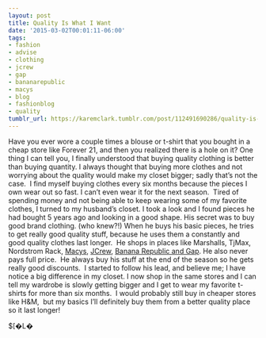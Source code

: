 ```yaml
---
layout: post
title: Quality Is What I Want
date: '2015-03-02T00:01:11-06:00'
tags:
- fashion
- advise
- clothing
- jcrew
- gap
- bananarepublic
- macys
- blog
- fashionblog
- quality
tumblr_url: https://karemclark.tumblr.com/post/112491690286/quality-is-what-i-want
---
```

Have you ever wore a couple times a blouse or t-shirt that you bought in a cheap store like Forever 21, and then you realized there is a hole on it? One thing I can tell you, I finally understood that buying quality clothing is better than buying quantity. I always thought that buying more clothes and not worrying about the quality would make my closet bigger; sadly that’s not the case. &nbsp;I find myself buying clothes every six months because the pieces I own wear out so fast. I can’t even wear it for the next season. &nbsp;Tired of spending money and not being able to keep wearing some of my favorite clothes, I turned to my husband’s closet. I took a look and I found pieces he had bought 5 years ago and looking in a good shape. His secret was to buy good brand clothing. (who knew?!) When he buys his basic pieces, he tries to get really good quality stuff, because he uses them a constantly and good quality clothes last longer. &nbsp;He shops in places like Marshalls, TjMax, Nordstrom Rack, [Macys,](http://www.macys.com/) [JCrew](https://www.jcrew.com/index.jsp), [Banana Republic and Gap](http://bananarepublic.gap.com/). He also never pays full price. &nbsp;He always buy his stuff at the end of the season so he gets really good discounts. &nbsp;I started to follow his lead, and believe me; I have notice a big difference in my closet. I now shop in the same stores and I can tell my wardrobe is slowly getting bigger and I get to wear my favorite t-shirts for more than six months. &nbsp;I would probably still buy in cheaper stores like H&M, &nbsp;but my basics I’ll definitely buy them from a better quality place so it last longer!

$[�L�

